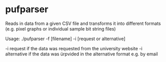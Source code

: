 # pufparser
Reads in data from a given CSV file and transforms it into different formats (e.g. pixel graphs or individual sample bit string files)


Usage:
./pufparser -f [filename] -i [request or alternative]

-i request if the data was requested from the university website
-i alternative if the data was ürpvided in the alternative format e.g. by email
